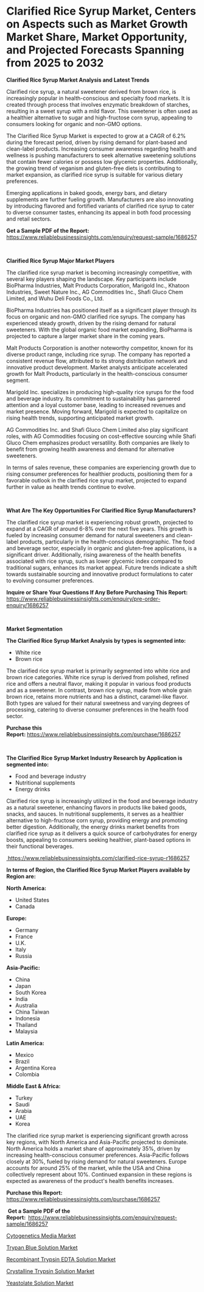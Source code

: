 <p><h1>Clarified Rice Syrup Market, Centers on Aspects such as Market Growth Market Share, Market Opportunity, and Projected Forecasts Spanning from 2025 to 2032</h1></p><p><strong>Clarified Rice Syrup Market Analysis and Latest Trends</strong></p>
<p><p>Clarified rice syrup, a natural sweetener derived from brown rice, is increasingly popular in health-conscious and specialty food markets. It is created through process that involves enzymatic breakdown of starches, resulting in a sweet syrup with a mild flavor. This sweetener is often used as a healthier alternative to sugar and high-fructose corn syrup, appealing to consumers looking for organic and non-GMO options.</p><p>The Clarified Rice Syrup Market is expected to grow at a CAGR of 6.2% during the forecast period, driven by rising demand for plant-based and clean-label products. Increasing consumer awareness regarding health and wellness is pushing manufacturers to seek alternative sweetening solutions that contain fewer calories or possess low glycemic properties. Additionally, the growing trend of veganism and gluten-free diets is contributing to market expansion, as clarified rice syrup is suitable for various dietary preferences. </p><p>Emerging applications in baked goods, energy bars, and dietary supplements are further fueling growth. Manufacturers are also innovating by introducing flavored and fortified variants of clarified rice syrup to cater to diverse consumer tastes, enhancing its appeal in both food processing and retail sectors.</p></p>
<p><strong>Get a Sample PDF of the Report:&nbsp;</strong> <a href="https://www.reliablebusinessinsights.com/enquiry/request-sample/1686257?utm_campaign=96&utm_medium=2&utm_source=Github&utm_content=ia&utm_term=24032025&utm_id=clarified-rice-syrup">https://www.reliablebusinessinsights.com/enquiry/request-sample/1686257</a></p>
<p>&nbsp;</p>
<p><strong>Clarified Rice Syrup Major Market Players</strong></p>
<p><p>The clarified rice syrup market is becoming increasingly competitive, with several key players shaping the landscape. Key participants include BioPharma Industries, Malt Products Corporation, Marigold Inc., Khatoon Industries, Sweet Nature Inc., AG Commodities Inc., Shafi Gluco Chem Limited, and Wuhu Deli Foods Co., Ltd.</p><p>BioPharma Industries has positioned itself as a significant player through its focus on organic and non-GMO clarified rice syrups. The company has experienced steady growth, driven by the rising demand for natural sweeteners. With the global organic food market expanding, BioPharma is projected to capture a larger market share in the coming years.</p><p>Malt Products Corporation is another noteworthy competitor, known for its diverse product range, including rice syrup. The company has reported a consistent revenue flow, attributed to its strong distribution network and innovative product development. Market analysts anticipate accelerated growth for Malt Products, particularly in the health-conscious consumer segment.</p><p>Marigold Inc. specializes in producing high-quality rice syrups for the food and beverage industry. Its commitment to sustainability has garnered attention and a loyal customer base, leading to increased revenues and market presence. Moving forward, Marigold is expected to capitalize on rising health trends, supporting anticipated market growth.</p><p>AG Commodities Inc. and Shafi Gluco Chem Limited also play significant roles, with AG Commodities focusing on cost-effective sourcing while Shafi Gluco Chem emphasizes product versatility. Both companies are likely to benefit from growing health awareness and demand for alternative sweeteners.</p><p>In terms of sales revenue, these companies are experiencing growth due to rising consumer preferences for healthier products, positioning them for a favorable outlook in the clarified rice syrup market, projected to expand further in value as health trends continue to evolve.</p></p>
<p>&nbsp;</p>
<p><strong>What Are The Key Opportunities For Clarified Rice Syrup Manufacturers?</strong></p>
<p><p>The clarified rice syrup market is experiencing robust growth, projected to expand at a CAGR of around 6-8% over the next five years. This growth is fueled by increasing consumer demand for natural sweeteners and clean-label products, particularly in the health-conscious demographic. The food and beverage sector, especially in organic and gluten-free applications, is a significant driver. Additionally, rising awareness of the health benefits associated with rice syrup, such as lower glycemic index compared to traditional sugars, enhances its market appeal. Future trends indicate a shift towards sustainable sourcing and innovative product formulations to cater to evolving consumer preferences.</p></p>
<p><strong>Inquire or Share Your Questions If Any Before Purchasing This Report:</strong> <a href="https://www.reliablebusinessinsights.com/enquiry/pre-order-enquiry/1686257?utm_campaign=96&utm_medium=2&utm_source=Github&utm_content=ia&utm_term=24032025&utm_id=clarified-rice-syrup">https://www.reliablebusinessinsights.com/enquiry/pre-order-enquiry/1686257</a></p>
<p>&nbsp;</p>
<p><strong>Market Segmentation</strong></p>
<p><strong>The Clarified Rice Syrup Market Analysis by types is segmented into:</strong></p>
<p><ul><li>White rice</li><li>Brown rice</li></ul></p>
<p><p>The clarified rice syrup market is primarily segmented into white rice and brown rice categories. White rice syrup is derived from polished, refined rice and offers a neutral flavor, making it popular in various food products and as a sweetener. In contrast, brown rice syrup, made from whole grain brown rice, retains more nutrients and has a distinct, caramel-like flavor. Both types are valued for their natural sweetness and varying degrees of processing, catering to diverse consumer preferences in the health food sector.</p></p>
<p><strong>Purchase this Report:&nbsp;</strong><a href="https://www.reliablebusinessinsights.com/purchase/1686257?utm_campaign=96&utm_medium=2&utm_source=Github&utm_content=ia&utm_term=24032025&utm_id=clarified-rice-syrup">https://www.reliablebusinessinsights.com/purchase/1686257</a></p>
<p>&nbsp;</p>
<p><strong>The Clarified Rice Syrup Market Industry Research by Application is segmented into:</strong></p>
<p><ul><li>Food and beverage industry</li><li>Nutritional supplements</li><li>Energy drinks</li></ul></p>
<p><p>Clarified rice syrup is increasingly utilized in the food and beverage industry as a natural sweetener, enhancing flavors in products like baked goods, snacks, and sauces. In nutritional supplements, it serves as a healthier alternative to high-fructose corn syrup, providing energy and promoting better digestion. Additionally, the energy drinks market benefits from clarified rice syrup as it delivers a quick source of carbohydrates for energy boosts, appealing to consumers seeking healthier, plant-based options in their functional beverages.</p></p>
<p><a href="https://www.reliablebusinessinsights.com/clarified-rice-syrup-r1686257?utm_campaign=96&utm_medium=2&utm_source=Github&utm_content=ia&utm_term=24032025&utm_id=clarified-rice-syrup">&nbsp;https://www.reliablebusinessinsights.com/clarified-rice-syrup-r1686257</a></p>
<p><strong>In terms of Region, the Clarified Rice Syrup Market Players available by Region are:</strong></p>
<p>
    <p> <strong> North America: </strong>
        <ul>
            <li>United States</li>
            <li>Canada</li>
        </ul>
        </p> 
    <p> <strong> Europe: </strong>
        <ul>
            <li>Germany</li>
            <li>France</li>
            <li>U.K.</li>
            <li>Italy</li>
            <li>Russia</li>
        </ul>
        </p> 
    <p> <strong> Asia-Pacific: </strong>
        <ul>
            <li>China</li>
            <li>Japan</li>
            <li>South Korea</li>
            <li>India</li>
            <li>Australia</li>
            <li>China Taiwan</li>
            <li>Indonesia</li>
            <li>Thailand</li>
            <li>Malaysia</li>
        </ul>
        </p> 
    <p> <strong> Latin America: </strong>
        <ul>
            <li>Mexico</li>
            <li>Brazil</li>
            <li>Argentina Korea</li>
            <li>Colombia</li>
        </ul>
        </p> 
    <p> <strong> Middle East & Africa: </strong>
        <ul>
            <li>Turkey</li>
            <li>Saudi</li>
            <li>Arabia</li>
            <li>UAE</li>
            <li>Korea</li>
        </ul>
    </p>
    </p>
<p><p>The clarified rice syrup market is experiencing significant growth across key regions, with North America and Asia-Pacific projected to dominate. North America holds a market share of approximately 35%, driven by increasing health-conscious consumer preferences. Asia-Pacific follows closely at 30%, fueled by rising demand for natural sweeteners. Europe accounts for around 25% of the market, while the USA and China collectively represent about 10%. Continued expansion in these regions is expected as awareness of the product's health benefits increases.</p></p>
<p><strong>Purchase this Report: </strong><a href="https://www.reliablebusinessinsights.com/purchase/1686257?utm_campaign=96&utm_medium=2&utm_source=Github&utm_content=ia&utm_term=24032025&utm_id=clarified-rice-syrup">https://www.reliablebusinessinsights.com/purchase/1686257</a></p>
<p>&nbsp;<strong>Get a Sample PDF of the Report:&nbsp;&nbsp;</strong><a href="https://www.reliablebusinessinsights.com/enquiry/request-sample/1686257?utm_campaign=96&utm_medium=2&utm_source=Github&utm_content=ia&utm_term=24032025&utm_id=clarified-rice-syrup">https://www.reliablebusinessinsights.com/enquiry/request-sample/1686257</a></p>
<p><strong></strong></p>
<p><p><a href="https://github.com/guzmabugbyf1/Market-Research-Report-List-1/blob/main/cytogenetics-media-market.md?utm_campaign=96&utm_medium=2&utm_source=Github&utm_content=ia&utm_term=24032025&utm_id=clarified-rice-syrup">Cytogenetics Media Market</a></p><p><a href="https://github.com/laroybarrize/Market-Research-Report-List-1/blob/main/trypan-blue-solution-market.md?utm_campaign=96&utm_medium=2&utm_source=Github&utm_content=ia&utm_term=24032025&utm_id=clarified-rice-syrup">Trypan Blue Solution Market</a></p><p><a href="https://github.com/waackheidtn5/Market-Research-Report-List-1/blob/main/recombinant-trypsin-edta-solution-market.md?utm_campaign=96&utm_medium=2&utm_source=Github&utm_content=ia&utm_term=24032025&utm_id=clarified-rice-syrup">Recombinant Trypsin EDTA Solution Market</a></p><p><a href="https://github.com/gallatannyv6/Market-Research-Report-List-1/blob/main/crystalline-trypsin-solution-market.md?utm_campaign=96&utm_medium=2&utm_source=Github&utm_content=ia&utm_term=24032025&utm_id=clarified-rice-syrup">Crystalline Trypsin Solution Market</a></p><p><a href="https://github.com/melascalbirp/Market-Research-Report-List-1/blob/main/yeastolate-solution-market.md?utm_campaign=96&utm_medium=2&utm_source=Github&utm_content=ia&utm_term=24032025&utm_id=clarified-rice-syrup">Yeastolate Solution Market</a></p></p>